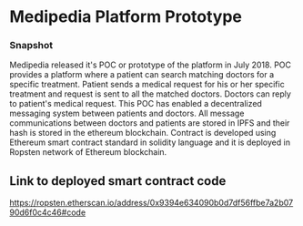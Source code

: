 # Medipedia Platform Prototype

### Snapshot
Medipedia released it's POC or prototype of the platform in July 2018. POC provides a platform where a patient can search matching doctors for a specific treatment. Patient sends a medical request for his or her specific treatment and request is sent to all the matched doctors. Doctors can reply to patient's medical request. This POC has enabled a decentralized messaging system between patients and doctors. All message communications between doctors and patients are stored in IPFS and their hash is stored in the ethereum blockchain.
Contract is developed using Ethereum smart contract standard in solidity language and it is deployed in Ropsten network of Ethereum blockchain.

## Link to deployed smart contract code
https://ropsten.etherscan.io/address/0x9394e634090b0d7df56ffbe7a2b0790d6f0c4c46#code






